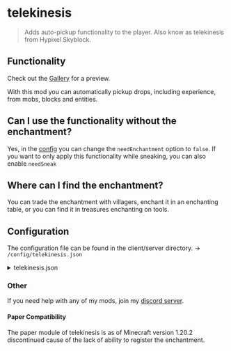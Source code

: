 # telekinesis

> Adds auto-pickup functionality to the player. Also know as telekinesis from Hypixel Skyblock.

## Functionality

Check out the [Gallery](https://modrinth.com/plugin/telekinesis/gallery) for a preview.

With this mod you can automatically pickup drops, including experience, from mobs, blocks and entities.

## Can I use the functionality without the enchantment?

Yes, in the [config](#Configuration) you can change the `needEnchantment` option to `false`. If you want to only apply this 
functionality while sneaking, you can also enable `needSneak` 

## Where can I find the enchantment?

You can trade the enchantment with villagers, enchant it in an enchanting table, or you can find it in treasures
enchanting on tools.

## Configuration

The configuration file can be found in the client/server directory.
-> `/config/telekinesis.json`

<details>
<summary>telekinesis.json</summary>

```json5
{
    "version": 1, // For migration purposes only, just ignore this.
    "config": {
        "needEnchantment": true, // Defines, whether telekinesis should without or with the enchantment on the tool.
        "needSneak": false, // Defines. whether the player should have to sneak in order to use telekinesis.
        "expAllowed": true, // Enables the use of telekinesis for exp drops.
        "itemsAllowed": true // Enables the use of telekinesis for item drops.
    }
}
```

</details>

### Other

If you need help with any of my mods, join my [discord server](https://nyon.dev/discord).

#### Paper Compatibility

The paper module of telekinesis is as of Minecraft version 1.20.2 discontinued cause of the lack of ability to
register the enchantment.
